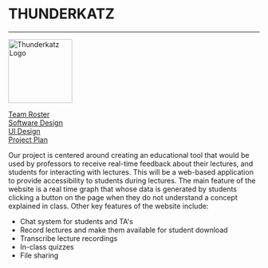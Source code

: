 # THUNDERKATZ
---
<img src="https://raw.githubusercontent.com/r-meagher/CS2212Group14/master/resources/thunderkatz.jpg?token=AX5ksmtkdautpcum63TqOByd7br0Hd-Qks5YkP7HwA%3D%3D" alt="Thunderkatz Logo" width="128" height="128">

[Team Roster](../CS2212Group14/teamroster)     
             [Software Design](../CS2212Group14/softwareDesign)      
             [UI Design](../CS2212Group14/UIDesign)    
             [Project Plan](../CS2212Group14/projectPlan)

Our project is centered around creating an educational tool that would be used by professors to receive real-time feedback about their lectures, and students for interacting with lectures. This will be a web-based application to provide accessibility to students during lectures. The main feature of the website is a real time graph that whose data is generated by students clicking a button on the page when they do not understand a concept explained in class.
 Other key features of the website include:
  * Chat system for students and TA's
  * Record lectures and make them available for student download
  * Transcribe lecture recordings
  * In-class quizzes
  * File sharing 













